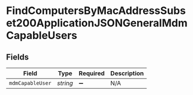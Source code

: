 # FindComputersByMacAddressSubset200ApplicationJSONGeneralMdmCapableUsers


## Fields

| Field              | Type               | Required           | Description        |
| ------------------ | ------------------ | ------------------ | ------------------ |
| `mdmCapableUser`   | *string*           | :heavy_minus_sign: | N/A                |